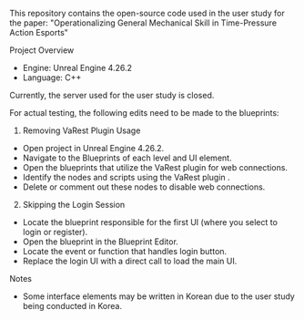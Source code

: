 This repository contains the open-source code used in the user study for the paper:
"Operationalizing General Mechanical Skill in Time-Pressure Action Esports"

Project Overview
- Engine: Unreal Engine 4.26.2
- Language: C++

Currently, the server used for the user study is closed.

For actual testing, the following edits need to be made to the blueprints:

1. Removing VaRest Plugin Usage 
   
- Open project in Unreal Engine 4.26.2.
- Navigate to the Blueprints of each level and UI element.
- Open the blueprints that utilize the VaRest plugin for web connections.
- Identify the nodes and scripts using the VaRest plugin .
- Delete or comment out these nodes to disable web connections.

2. Skipping the Login Session
- Locate the blueprint responsible for the first UI (where you select to login or register).
- Open the blueprint in the Blueprint Editor.
- Locate the event or function that handles login button.
- Replace the login UI with a direct call to load the main UI.

Notes

- Some interface elements may be written in Korean due to the user study being conducted in Korea.
